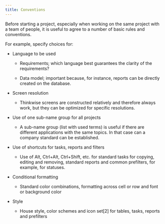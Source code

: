 ```yaml
---
title: Conventions
---
```


Before starting a project, especially when working on the same project with a team of people, it is useful to agree to a number of basic rules and conventions.

For example, specify choices for:

- Language to be used
  
  - Requirements; which language best guarantees the clarity of the requirements?
  
  - Data model; important because, for instance, reports can be directly created on the database.

- Screen resolution
  
  - Thinkwise screens are constructed relatively and therefore always work, but they can be optimized for specific resolutions. 

- Use of one sub-name group for all projects
  
  - A sub-name group (list with used terms) is useful if there are different applications with the same topics. In that case can a company standard can be established.

- Use of shortcuts for tasks, reports and filters
  
  - Use of Alt, Ctrl+Alt, Ctrl+Shift, etc. for standard tasks for copying, editing and removing, standard reports and common prefilters, for example, for statuses.

- Conditional formatting
  
  - Standard color combinations, formatting across cell or row and font or background color

- Style
  
  - House style, color schemes and icon set\[2\] for tables, tasks, reports and prefilters